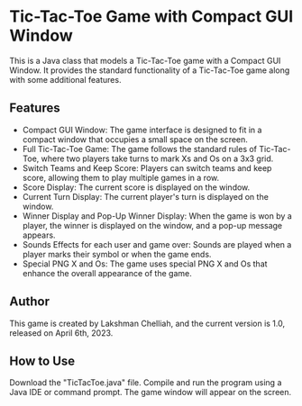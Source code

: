 # Tic-Tac-Toe Game with Compact GUI Window
This is a Java class that models a Tic-Tac-Toe game with a Compact GUI Window. 
It provides the standard functionality of a Tic-Tac-Toe game along with some additional features.

## Features
- Compact GUI Window: 
    The game interface is designed to fit in a compact window that occupies a small space on the screen.
- Full Tic-Tac-Toe Game: 
    The game follows the standard rules of Tic-Tac-Toe, where two players take turns to mark Xs and Os on a 3x3 grid.
- Switch Teams and Keep Score: 
    Players can switch teams and keep score, allowing them to play multiple games in a row.
- Score Display: 
    The current score is displayed on the window.
- Current Turn Display: 
    The current player's turn is displayed on the window.
- Winner Display and Pop-Up Winner Display: 
    When the game is won by a player, the winner is displayed on the window, and a pop-up message appears.
- Sounds Effects for each user and game over: 
    Sounds are played when a player marks their symbol or when the game ends.
- Special PNG X and Os: 
    The game uses special PNG X and Os that enhance the overall appearance of the game.

## Author
This game is created by Lakshman Chelliah, and the current version is 1.0, released on April 6th, 2023.

## How to Use
Download the "TicTacToe.java" file.
Compile and run the program using a Java IDE or command prompt.
The game window will appear on the screen.




